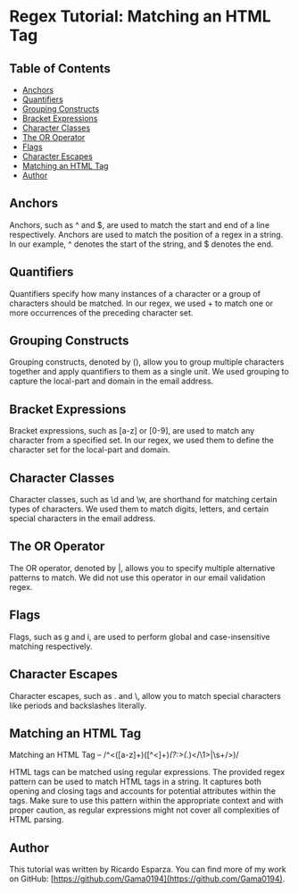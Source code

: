 # Regex Tutorial: Matching an HTML Tag


## Table of Contents
- [Anchors](#anchors)
- [Quantifiers](#quantifiers)
- [Grouping Constructs](#grouping-constructs)
- [Bracket Expressions](#bracket-expressions)
- [Character Classes](#character-classes)
- [The OR Operator](#the-or-operator)
- [Flags](#flags)
- [Character Escapes](#character-escapes)
- [Matching an HTML Tag](#matching-an-html-tag)
- [Author](#author)

## Anchors
Anchors, such as ^ and $, are used to match the start and end of a line respectively. Anchors are used to match the position of a regex in a string. In our example, ^ denotes the start of the string, and $ denotes the end.

## Quantifiers
Quantifiers specify how many instances of a character or a group of characters should be matched. In our regex, we used + to match one or more occurrences of the preceding character set.

## Grouping Constructs
Grouping constructs, denoted by (), allow you to group multiple characters together and apply quantifiers to them as a single unit. We used grouping to capture the local-part and domain in the email address.

## Bracket Expressions
Bracket expressions, such as [a-z] or [0-9], are used to match any character from a specified set. In our regex, we used them to define the character set for the local-part and domain.

## Character Classes
Character classes, such as \d and \w, are shorthand for matching certain types of characters. We used them to match digits, letters, and certain special characters in the email address.

## The OR Operator
The OR operator, denoted by |, allows you to specify multiple alternative patterns to match. We did not use this operator in our email validation regex.

## Flags
Flags, such as g and i, are used to perform global and case-insensitive matching respectively.

## Character Escapes
Character escapes, such as \. and \\, allow you to match special characters like periods and backslashes literally.

## Matching an HTML Tag
Matching an HTML Tag – /^<([a-z]+)([^<]+)*(?:>(.*)<\/\1>|\s+\/>)/

HTML tags can be matched using regular expressions. The provided regex pattern can be used to match HTML tags in a string. It captures both opening and closing tags and accounts for potential attributes within the tags. Make sure to use this pattern within the appropriate context and with proper caution, as regular expressions might not cover all complexities of HTML parsing.

## Author
This tutorial was written by Ricardo Esparza. You can find more of my work on GitHub: [https://github.com/Gama0194](https://github.com/Gama0194).
